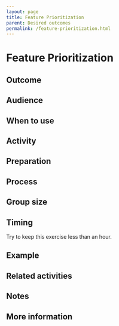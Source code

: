 ```yaml
---
layout: page
title: Feature Prioritization
parent: Desired outcomes
permalink: /feature-prioritization.html
---
```


# Feature Prioritization


## Outcome

## Audience

## When to use

## Activity

## Preparation

## Process

## Group size

## Timing

Try to keep this exercise less than an hour.

## Example

## Related activities

## Notes

## More information
